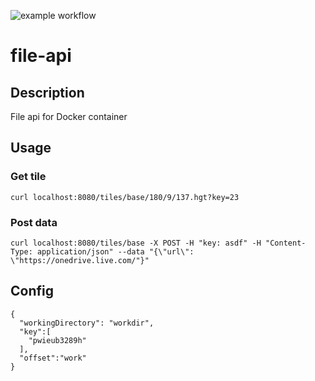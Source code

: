 ![example workflow](https://github.com/tsl-tuertscher/file-api/actions/workflows/main.yml/badge.svg)
# file-api

## Description

File api for Docker container

## Usage

### Get tile
```
curl localhost:8080/tiles/base/180/9/137.hgt?key=23
```

### Post data
```
curl localhost:8080/tiles/base -X POST -H "key: asdf" -H "Content-Type: application/json" --data "{\"url\": \"https://onedrive.live.com/"}"
```

## Config
```
{
  "workingDirectory": "workdir",
  "key":[
    "pwieub3289h"
  ],
  "offset":"work"
}

```
